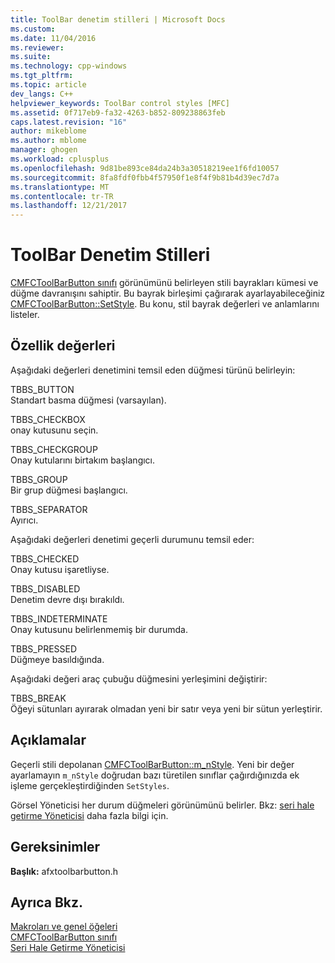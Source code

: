```yaml
---
title: ToolBar denetim stilleri | Microsoft Docs
ms.custom: 
ms.date: 11/04/2016
ms.reviewer: 
ms.suite: 
ms.technology: cpp-windows
ms.tgt_pltfrm: 
ms.topic: article
dev_langs: C++
helpviewer_keywords: ToolBar control styles [MFC]
ms.assetid: 0f717eb9-fa32-4263-b852-809238863feb
caps.latest.revision: "16"
author: mikeblome
ms.author: mblome
manager: ghogen
ms.workload: cplusplus
ms.openlocfilehash: 9d81be893ce84da24b3a30518219ee1f6fd10057
ms.sourcegitcommit: 8fa8fdf0fbb4f57950f1e8f4f9b81b4d39ec7d7a
ms.translationtype: MT
ms.contentlocale: tr-TR
ms.lasthandoff: 12/21/2017
---
```

# <a name="toolbar-control-styles"></a>ToolBar Denetim Stilleri
[CMFCToolBarButton sınıfı](../../mfc/reference/cmfctoolbarbutton-class.md) görünümünü belirleyen stili bayrakları kümesi ve düğme davranışını sahiptir. Bu bayrak birleşimi çağırarak ayarlayabileceğiniz [CMFCToolBarButton::SetStyle](../../mfc/reference/cmfctoolbarbutton-class.md#setstyle). Bu konu, stil bayrak değerleri ve anlamlarını listeler.  
  
## <a name="property-values"></a>Özellik değerleri  
 Aşağıdaki değerleri denetimini temsil eden düğmesi türünü belirleyin:  
  
 TBBS_BUTTON  
 Standart basma düğmesi (varsayılan).  
  
 TBBS_CHECKBOX  
 onay kutusunu seçin.  
  
 TBBS_CHECKGROUP  
 Onay kutularını birtakım başlangıcı.  
  
 TBBS_GROUP  
 Bir grup düğmesi başlangıcı.  
  
 TBBS_SEPARATOR  
 Ayırıcı.  
  
 Aşağıdaki değerleri denetimi geçerli durumunu temsil eder:  
  
 TBBS_CHECKED  
 Onay kutusu işaretliyse.  
  
 TBBS_DISABLED  
 Denetim devre dışı bırakıldı.  
  
 TBBS_INDETERMINATE  
 Onay kutusunu belirlenmemiş bir durumda.  
  
 TBBS_PRESSED  
 Düğmeye basıldığında.  
  
 Aşağıdaki değeri araç çubuğu düğmesini yerleşimini değiştirir:  
  
 TBBS_BREAK  
 Öğeyi sütunları ayırarak olmadan yeni bir satır veya yeni bir sütun yerleştirir.  
  
## <a name="remarks"></a>Açıklamalar  
 Geçerli stili depolanan [CMFCToolBarButton::m_nStyle](../../mfc/reference/cmfctoolbarbutton-class.md#m_nstyle). Yeni bir değer ayarlamayın `m_nStyle` doğrudan bazı türetilen sınıflar çağırdığınızda ek işleme gerçekleştirdiğinden `SetStyles`.  
  
 Görsel Yöneticisi her durum düğmeleri görünümünü belirler. Bkz: [seri hale getirme Yöneticisi](../../mfc/visualization-manager.md) daha fazla bilgi için.  
  
## <a name="requirements"></a>Gereksinimler  
 **Başlık:** afxtoolbarbutton.h  
  
## <a name="see-also"></a>Ayrıca Bkz.  
 [Makroları ve genel öğeleri](../../mfc/reference/mfc-macros-and-globals.md)   
 [CMFCToolBarButton sınıfı](../../mfc/reference/cmfctoolbarbutton-class.md)   
 [Seri Hale Getirme Yöneticisi](../../mfc/visualization-manager.md)



